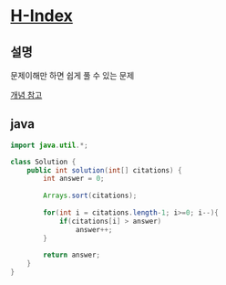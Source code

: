 # [H-Index](https://programmers.co.kr/learn/courses/30/lessons/42747)

## 설명
문제이해만 하면 쉽게 풀 수 있는 문제   

[개념 참고](https://so-cute-danu-dev.tistory.com/52)


## java
``` java
import java.util.*;

class Solution {
    public int solution(int[] citations) {
        int answer = 0;
        
        Arrays.sort(citations);
        
        for(int i = citations.length-1; i>=0; i--){
            if(citations[i] > answer)
                answer++;
        }
        
        return answer;
    }
}
```